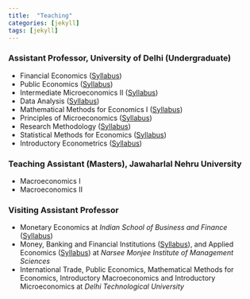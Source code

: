 ```yaml
---
title:  "Teaching"
categories: [jekyll]
tags: [jekyll]
---
```


<h3>Assistant Professor, University of Delhi (Undergraduate)</h3>
<ul>

<li>Financial Economics (<a href="{{ site.baseurl }}/files/FinancialEconomics.pdf" class="blog-button">Syllabus</a>)</li>
<li>Public Economics (<a href="{{ site.baseurl }}/files/PublicEconomics.pdf" class="blog-button">Syllabus</a>)</li>
<li>Intermediate Microeconomics II (<a href="{{ site.baseurl }}/files/IntermediateEconomicsII.pdf" class="blog-button">Syllabus</a>)</li>
<li>Data Analysis (<a href="{{ site.baseurl }}/files/DataAnalysis.pdf" class="blog-button">Syllabus</a>)</li>
<li>Mathematical Methods for Economics I (<a href="{{ site.baseurl }}/files/MathematicalMethods.pdf" class="blog-button">Syllabus</a>)</li>
<li>Principles of Microeconomics (<a href="{{ site.baseurl }}/files/PrinciplesOfEconomics.pdf" class="blog-button">Syllabus</a>)</li>
<li>Research Methodology (<a href="{{ site.baseurl }}/files/ResearchMethodology.pdf" class="blog-button">Syllabus</a>)</li>
<li>Statistical Methods for Economics (<a href="{{ site.baseurl }}/files/StatisticalMethodsForEconomics.pdf" class="blog-button">Syllabus</a>)</li>
<li>Introductory Econometrics (<a href="{{ site.baseurl }}/files/IntroductoryEconometrics.pdf" class="blog-button">Syllabus</a>)</li>

</ul>

<h3>Teaching Assistant (Masters), Jawaharlal Nehru University</h3>
<ul>
  <li>Macroeconomics I</li>
  <li>Macroeconomics II</li>
</ul>
<h3>Visiting Assistant Professor</h3>
<ul>
  <li>Monetary Economics at <em>Indian School of Business and Finance</em> (<a href="{{ site.baseurl }}/files/MonetaryEconomics.pdf" class="blog-button">Syllabus</a>)</li>
  <li>Money, Banking and Financial Institutions (<a href="{{ site.baseurl }}/files/MoneyBankingAndFinancialInstitutions.pdf" class="blog-button">Syllabus</a>), and Applied Economics (<a href="{{ site.baseurl }}/files/AppliedEconomics.pdf" class="blog-button">Syllabus</a>) at <em>Narsee Monjee Institute of Management Sciences</em></li>   
  <li>International Trade, Public Economics, Mathematical Methods for Economics, Introductory Macroeconomics and Introductory Microeconomics at <em>Delhi Technological University</em></li>
</ul>
